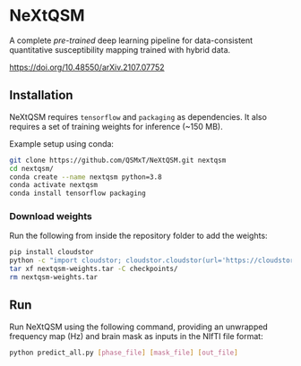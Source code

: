 # NeXtQSM
A complete *pre-trained* deep learning pipeline for data-consistent quantitative susceptibility mapping trained with hybrid data.

https://doi.org/10.48550/arXiv.2107.07752

## Installation

NeXtQSM requires `tensorflow` and `packaging` as dependencies. It also requires a set of training weights for inference (~150 MB).

Example setup using conda:

```bash
git clone https://github.com/QSMxT/NeXtQSM.git nextqsm
cd nextqsm/
conda create --name nextqsm python=3.8
conda activate nextqsm
conda install tensorflow packaging
```

### Download weights

Run the following from inside the repository folder to add the weights:

```bash
pip install cloudstor
python -c "import cloudstor; cloudstor.cloudstor(url='https://cloudstor.aarnet.edu.au/plus/s/5OehmoRrTr9XlS5', password='').download('', 'nextqsm-weights.tar')"
tar xf nextqsm-weights.tar -C checkpoints/
rm nextqsm-weights.tar
```

## Run

Run NeXtQSM using the following command, providing an unwrapped frequency map (Hz) and brain mask as inputs in the NIfTI file format:

```bash
python predict_all.py [phase_file] [mask_file] [out_file]
```

